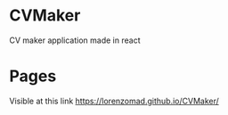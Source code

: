 # CVMaker
CV maker application made in react

# Pages

Visible at this link https://lorenzomad.github.io/CVMaker/
